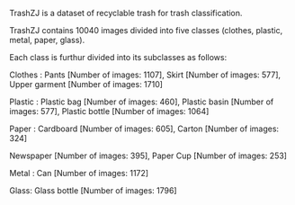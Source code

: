 TrashZJ is a dataset of recyclable trash for trash classification.

TrashZJ contains 10040 images divided into five classes (clothes, plastic, metal, paper, glass).

Each class is furthur divided into its subclasses as follows:

Clothes : Pants [Number of images: 1107], Skirt [Number of images: 577], Upper garment [Number of images: 1710]

Plastic : Plastic bag [Number of images: 460], Plastic basin [Number of images: 577], Plastic bottle [Number of images: 1064]

Paper : Cardboard [Number of images: 605], Carton [Number of images: 324]

Newspaper [Number of images: 395], Paper Cup [Number of images: 253]

Metal : Can [Number of images: 1172]

Glass: Glass bottle [Number of images: 1796]

